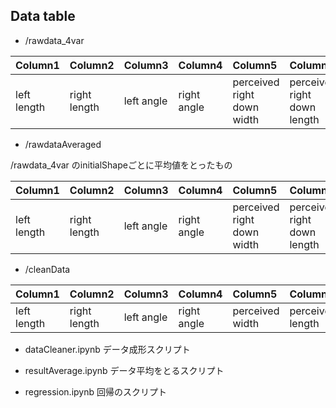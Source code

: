 ## Data table 

* /rawdata_4var

|Column1|Column2|Column3|Column4|Column5|Column6|Column7|Column8|Column9|Column10|Column11|Column12|
|:---|:---|:---|:---|:---|:---|:---|:---|:---|:---|:---|:---|
|left length|right length|left angle|right angle|perceived right down width|perceived right down length|perceived left down width|perceived left down length|perceived right up width|perceived right up length|perceived left up width|perceived left up length|

* /rawdataAveraged

/rawdata_4var のinitialShapeごとに平均値をとったもの

|Column1|Column2|Column3|Column4|Column5|Column6|Column7|Column8|Column9|Column10|Column11|Column12|
|:---|:---|:---|:---|:---|:---|:---|:---|:---|:---|:---|:---|
|left length|right length|left angle|right angle|perceived right down width|perceived right down length|perceived left down width|perceived left down length|perceived right up width|perceived right up length|perceived left up width|perceived left up length|

* /cleanData

|Column1|Column2|Column3|Column4|Column5|Column6|Column7|Column8|
|:---|:---|:---|:---|:---|:---|:---|:---|
|left length|right length|left angle|right angle|perceived width|perceived length|perceived Gx|perceived Gy|

* dataCleaner.ipynb
データ成形スクリプト

* resultAverage.ipynb
データ平均をとるスクリプト

* regression.ipynb
回帰のスクリプト